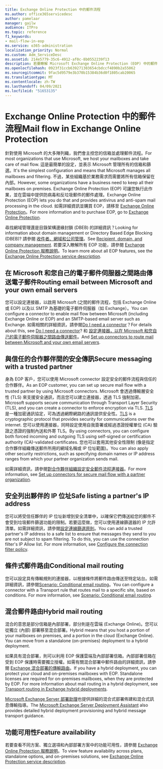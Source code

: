```yaml
---
title: Exchange Online Protection 中的郵件流程
ms.author: office365servicedesc
author: pamelaar
manager: gailw
audience: ITPro
ms.topic: reference
f1_keywords:
- mail-flow-in-eop
ms.service: o365-administration
localization_priority: Normal
ms.custom: Adm_ServiceDesc
ms.assetid: 214e5779-35c6-4912-af0c-8b0552239f13
description: 若要瞭解 Microsoft Exchange Online Protection (EOP) 中的郵件流程，請閱讀本文。
ms.openlocfilehash: 0923f31ccb639271303654cbdccf4890b2a55062
ms.sourcegitcommit: 9fac5d9579e3b370b15384b36d0f1805cab20065
ms.translationtype: MT
ms.contentlocale: zh-TW
ms.lasthandoff: 04/09/2021
ms.locfileid: "51653135"
---
```

# <a name="mail-flow-in-exchange-online-protection"></a><span data-ttu-id="2dcac-103">Exchange Online Protection 中的郵件流程</span><span class="sxs-lookup"><span data-stu-id="2dcac-103">Mail flow in Exchange Online Protection</span></span>

<span data-ttu-id="2dcac-104">針對使用 Microsoft 的大多陣列織，我們會主控您的信箱並處理郵件流程。</span><span class="sxs-lookup"><span data-stu-id="2dcac-104">For most organizations that use Microsoft, we host your mailboxes and take care of mail flow.</span></span> <span data-ttu-id="2dcac-105">這是最簡單的設定，並表示 Microsoft 管理所有的信箱和篩選。</span><span class="sxs-lookup"><span data-stu-id="2dcac-105">It's the simplest configuration and means that Microsoft manages all mailboxes and filtering.</span></span> <span data-ttu-id="2dcac-106">不過，某些組織基於業務需求而需要將所有信箱保留在內部。</span><span class="sxs-lookup"><span data-stu-id="2dcac-106">However, some organizations have a business need to keep all their mailboxes on premises.</span></span> <span data-ttu-id="2dcac-107">Exchange Online Protection (EOP) 可讓您執行此作業，並在雲端中提供防病毒和反垃圾郵件的郵件處理。</span><span class="sxs-lookup"><span data-stu-id="2dcac-107">Exchange Online Protection (EOP) lets you do that and provides antivirus and anti-spam mail processing in the cloud.</span></span> <span data-ttu-id="2dcac-108">如需詳細資訊並購買 EOP，請移至 [Exchange Online Protection](https://products.office.com/exchange/exchange-email-security-spam-protection)。</span><span class="sxs-lookup"><span data-stu-id="2dcac-108">For more information and to purchase EOP, go to [Exchange Online Protection](https://products.office.com/exchange/exchange-email-security-spam-protection).</span></span>
  
<span data-ttu-id="2dcac-109">尋找網域管理還是目錄架構邊緣封鎖 (DBEB) 的詳細資訊？</span><span class="sxs-lookup"><span data-stu-id="2dcac-109">Looking for information about domain management or Directory Based Edge Blocking (DBEB)?</span></span> <span data-ttu-id="2dcac-110">請參閱 [收件者、網域和公司管理](recipient-domain-and-company-management.md)。</span><span class="sxs-lookup"><span data-stu-id="2dcac-110">See [Recipient, domain, and company management](recipient-domain-and-company-management.md).</span></span> <span data-ttu-id="2dcac-111">若要深入瞭解所有 EOP 功能，請參閱 [Exchange Online Protection 服務說明](exchange-online-protection-service-description.md)。</span><span class="sxs-lookup"><span data-stu-id="2dcac-111">To learn more about all EOP features, see the [Exchange Online Protection service description](exchange-online-protection-service-description.md).</span></span>
  
## <a name="routing-email-between-microsoft-and-your-own-email-servers"></a><span data-ttu-id="2dcac-112">在 Microsoft 和您自己的電子郵件伺服器之間路由傳送電子郵件</span><span class="sxs-lookup"><span data-stu-id="2dcac-112">Routing email between Microsoft and your own email servers</span></span>

<span data-ttu-id="2dcac-113">您可以設定連接器，以啟用 Microsoft (之間的郵件流程，包括 Exchange Online 或 EOP) 以及以 SMTP 為基礎的電子郵件伺服器（如 Exchange）。</span><span class="sxs-lookup"><span data-stu-id="2dcac-113">You can configure a connector to enable mail flow between Microsoft (including Exchange Online or EOP) and an SMTP-based email server such as Exchange.</span></span> <span data-ttu-id="2dcac-114">如需相關的詳細資訊，請參閱[Do I need a connector](/exchange/mail-flow-best-practices/use-connectors-to-configure-mail-flow/do-i-need-to-create-a-connector)？</span><span class="sxs-lookup"><span data-stu-id="2dcac-114">For details about this, see [Do I need a connector](/exchange/mail-flow-best-practices/use-connectors-to-configure-mail-flow/do-i-need-to-create-a-connector)?</span></span> <span data-ttu-id="2dcac-115">和 [設定連接器，以在 Microsoft 和您自己的電子郵件伺服器之間路由傳送郵件](/exchange/mail-flow-best-practices/use-connectors-to-configure-mail-flow/set-up-connectors-to-route-mail)。</span><span class="sxs-lookup"><span data-stu-id="2dcac-115">And [Set up connectors to route mail between Microsoft and your own email servers](/exchange/mail-flow-best-practices/use-connectors-to-configure-mail-flow/set-up-connectors-to-route-mail).</span></span>
  
## <a name="secure-messaging-with-a-trusted-partner"></a><span data-ttu-id="2dcac-116">與信任的合作夥伴間的安全傳訊</span><span class="sxs-lookup"><span data-stu-id="2dcac-116">Secure messaging with a trusted partner</span></span>

<span data-ttu-id="2dcac-117">身為 EOP 客戶，您可以使用 Microsoft connector 設定安全的郵件流程與信任的合作夥伴。</span><span class="sxs-lookup"><span data-stu-id="2dcac-117">As an EOP customer, you can set up secure mail flow with a trusted partner by using Microsoft connectors.</span></span> <span data-ttu-id="2dcac-118">Microsoft 會透過傳輸層安全性 (TLS) 來支援安全通訊，而且您可以建立連接器，透過 TLS 強制加密。</span><span class="sxs-lookup"><span data-stu-id="2dcac-118">Microsoft supports secure communication through Transport Layer Security (TLS), and you can create a connector to enforce encryption via TLS.</span></span> <span data-ttu-id="2dcac-119">[TLS](/microsoft-365/compliance/exchange-online-uses-tls-to-secure-email-connections) 是一種加密通訊協定，可為透過網際網路的通訊提供安全性。</span><span class="sxs-lookup"><span data-stu-id="2dcac-119">[TLS](/microsoft-365/compliance/exchange-online-uses-tls-to-secure-email-connections) is a cryptographic protocol that provides security for communications over the internet.</span></span> <span data-ttu-id="2dcac-120">您可以使用連接器，同時設定使用自我簽署或經過憑證授權單位 (CA) 驗證之憑證的強制內送和外寄 TLS。</span><span class="sxs-lookup"><span data-stu-id="2dcac-120">By using connectors, you can configure both forced incoming and outgoing TLS using self-signed or certification authority (CA)-validated certificates.</span></span> <span data-ttu-id="2dcac-121">您也可以套用其他安全性限制 (像是指定合作夥伴組織傳送郵件所用的網域名稱或 IP 位址範圍)。</span><span class="sxs-lookup"><span data-stu-id="2dcac-121">You can also apply other security restrictions, such as specifying domain names or IP address ranges from which your partner organization sends mail.</span></span> 
  
<span data-ttu-id="2dcac-122">如需詳細資訊，請參閱[對合作夥伴組織設定安全郵件流程連接器](/exchange/mail-flow-best-practices/use-connectors-to-configure-mail-flow/set-up-connectors-for-secure-mail-flow-with-a-partner)。</span><span class="sxs-lookup"><span data-stu-id="2dcac-122">For more information, see [Set up connectors for secure mail flow with a partner organization](/exchange/mail-flow-best-practices/use-connectors-to-configure-mail-flow/set-up-connectors-for-secure-mail-flow-with-a-partner).</span></span>
  
## <a name="safe-listing-a-partners-ip-address"></a><span data-ttu-id="2dcac-123">安全列出夥伴的 IP 位址</span><span class="sxs-lookup"><span data-stu-id="2dcac-123">Safe listing a partner's IP address</span></span>

<span data-ttu-id="2dcac-p105">您可以將受信任夥伴的 IP 位址新增到安全清單中，以確保它們傳送給您的郵件不會受到垃圾郵件篩選功能的限制。若要這麼做，您可以使用連線篩選器的 IP 允許清單。如需詳細資訊，請參閱[設定連線篩選原則](/microsoft-365/security/office-365-security/configure-the-connection-filter-policy)。</span><span class="sxs-lookup"><span data-stu-id="2dcac-p105">You can add a trusted partner's IP address to a safe list to ensure that messages they send to you are not subject to spam filtering. To do this, you can use the connection filter's IP Allow list. For more information, see [Configure the connection filter policy](/microsoft-365/security/office-365-security/configure-the-connection-filter-policy).</span></span>
  
## <a name="conditional-mail-routing"></a><span data-ttu-id="2dcac-127">條件式郵件路由</span><span class="sxs-lookup"><span data-stu-id="2dcac-127">Conditional mail routing</span></span>

<span data-ttu-id="2dcac-p106">您可以設定具有傳輸規則的連接器，以根據條件將郵件路由傳送至特定站台。如需詳細資訊，請參閱[Scenario: Conditional email routing](/exchange/mail-flow-best-practices/use-connectors-to-configure-mail-flow/conditional-mail-routing)。</span><span class="sxs-lookup"><span data-stu-id="2dcac-p106">You can configure a connector with a Transport rule that routes mail to a specific site, based on conditions. For more information, see [Scenario: Conditional email routing](/exchange/mail-flow-best-practices/use-connectors-to-configure-mail-flow/conditional-mail-routing).</span></span>
  
## <a name="hybrid-mail-routing"></a><span data-ttu-id="2dcac-130">混合郵件路由</span><span class="sxs-lookup"><span data-stu-id="2dcac-130">Hybrid mail routing</span></span>

<span data-ttu-id="2dcac-p107">混合的意思是部分信箱是內部部署，部分則是在雲端 (Exchange Online)。您可以從獨立 (內部) 部署移至混合部署。</span><span class="sxs-lookup"><span data-stu-id="2dcac-p107">Hybrid means that you host a portion of your mailboxes on premises, and a portion in the cloud (Exchange Online). You can move from a standalone (on-premises) deployment to a hybrid deployment.</span></span>
  
<span data-ttu-id="2dcac-p108">如果具有混合部署，則可以利用 EOP 保護雲端及內部部署信箱。內部部署信箱在受到 EOP 保護時需要獨立授權。如需有關混合部署中郵件路由的詳細資訊，請參閱 [Exchange 混合部署的傳輸路由](/exchange/transport-routing)。</span><span class="sxs-lookup"><span data-stu-id="2dcac-p108">If you have a hybrid deployment, you can protect your cloud and on-premises mailboxes with EOP. Standalone licenses are required for on-premises mailboxes, when they are protected by EOP. For more information about mail routing in a hybrid deployment, see [Transport routing in Exchange hybrid deployments](/exchange/transport-routing).</span></span>
  
<span data-ttu-id="2dcac-136">[Microsoft Exchange Server 部署助理](/exchange/exchange-deployment-assistant)也提供詳細的混合式部署佈建和混合式訊息傳輸指導。</span><span class="sxs-lookup"><span data-stu-id="2dcac-136">The [Microsoft Exchange Server Deployment Assistant](/exchange/exchange-deployment-assistant) also provides detailed hybrid deployment provisioning and hybrid message transport guidance.</span></span> 
  
## <a name="feature-availability"></a><span data-ttu-id="2dcac-137">功能可用性</span><span class="sxs-lookup"><span data-stu-id="2dcac-137">Feature availability</span></span>

<span data-ttu-id="2dcac-138">若要查看不同方案、獨立選項和內部部署方案中的功能可用性，請參閱 [Exchange Online Protection 服務說明](exchange-online-protection-service-description.md)。</span><span class="sxs-lookup"><span data-stu-id="2dcac-138">To view feature availability across plans, standalone options, and on-premises solutions, see [Exchange Online Protection service description](exchange-online-protection-service-description.md).</span></span>